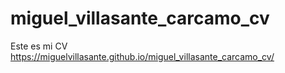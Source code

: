 # miguel_villasante_carcamo_cv
Este es mi CV
https://miguelvillasante.github.io/miguel_villasante_carcamo_cv/
